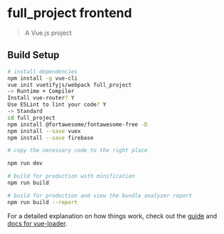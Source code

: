 # full_project frontend

> A Vue.js project

## Build Setup

``` bash
# install dependencies
npm install -g vue-cli
vue init vuetifyjs/webpack full_project
-> Runtime + Compiler
Install vue-router? Y
Use ESLint to lint your code? Y
-> Standard
cd full_project
npm install @fortawesome/fontawesome-free -D
npm install --save vuex
npm install --save firebase

# copy the necessary code to the right place

npm run dev

# build for production with minification
npm run build

# build for production and view the bundle analyzer report
npm run build --report
```

For a detailed explanation on how things work, check out the [guide](http://vuejs-templates.github.io/webpack/) and [docs for vue-loader](http://vuejs.github.io/vue-loader).
